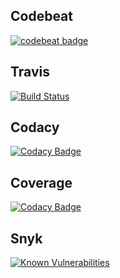## Codebeat

[![codebeat badge](https://codebeat.co/badges/72498952-624f-487d-aa4d-0e656799644d)](https://codebeat.co/projects/github-com-meryzu-faults-master)

## Travis

[![Build Status](https://travis-ci.com/meryzu/faults.svg?branch=master)](https://travis-ci.com/meryzu/faults)

## Codacy

[![Codacy Badge](https://api.codacy.com/project/badge/Grade/0083beedb8fa43c0a47999bf1a5c8a87)](https://www.codacy.com/app/meryzu/faults?utm_source=github.com&amp;utm_medium=referral&amp;utm_content=meryzu/faults&amp;utm_campaign=Badge_Grade)

## Coverage

[![Codacy Badge](https://api.codacy.com/project/badge/Coverage/0083beedb8fa43c0a47999bf1a5c8a87)](https://www.codacy.com/app/meryzu/faults?utm_source=github.com&utm_medium=referral&utm_content=meryzu/faults&utm_campaign=Badge_Coverage)

## Snyk

[![Known Vulnerabilities](https://snyk.io/test/github/meryzu/faults/badge.svg?targetFile=requirements.txt)](https://snyk.io/test/github/meryzu/faults?targetFile=requirements.txt)
